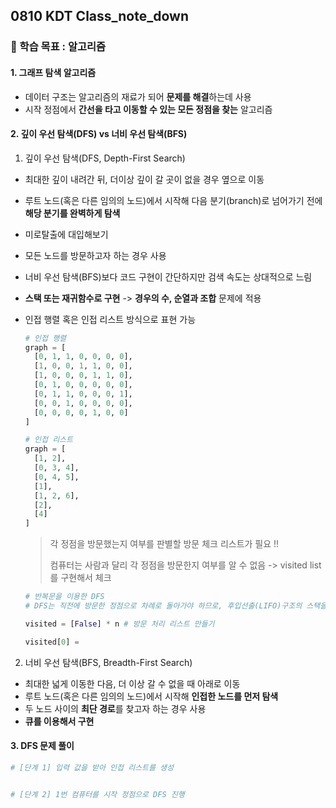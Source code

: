 ## 0810 KDT Class_note_down

### 🎯 학습 목표 : 알고리즘

#### 1. 그래프 탐색 알고리즘

- 데이터 구조는 알고리즘의 재료가 되어 **문제를 해결**하는데 사용
- 시작 정점에서 **간선을 타고 이동할 수 있는 모든 정점을 찾는** 알고리즘

#### 2. 깊이 우선 탐색(DFS) vs 너비 우선 탐색(BFS)

1. 깊이 우선 탐색(DFS, Depth-First Search)

- 최대한 깊이 내려간 뒤, 더이상 깊이 갈 곳이 없을 경우 옆으로 이동

- 루트 노드(혹은 다른 임의의 노드)에서 시작해 다음 분기(branch)로 넘어가기 전에 **해당 분기를 완벽하게 탐색**

- 미로탈출에 대입해보기

- 모든 노드를 방문하고자 하는 경우 사용

- 너비 우선 탐색(BFS)보다 코드 구현이 간단하지만 검색 속도는 상대적으로 느림

- **스택 또는 재귀함수로 구현** -> **경우의 수, 순열과 조합** 문제에 적용

- 인접 행렬 혹은 인접 리스트 방식으로 표현 가능

  ```python
  # 인접 행렬
  graph = [
    [0, 1, 1, 0, 0, 0, 0],
    [1, 0, 0, 1, 1, 0, 0],
    [1, 0, 0, 0, 1, 1, 0],
    [0, 1, 0, 0, 0, 0, 0],
    [0, 1, 1, 0, 0, 0, 1],
    [0, 0, 1, 0, 0, 0, 0],
    [0, 0, 0, 0, 1, 0, 0]
  ]
  
  # 인접 리스트
  graph = [
    [1, 2],
    [0, 3, 4],
    [0, 4, 5],
    [1],
    [1, 2, 6],
    [2],
    [4]
  ]
  ```

  > 각 정점을 방문했는지 여부를 판별할 방문 체크 리스트가 필요 !!
  >
  > 컴퓨터는 사람과 달리 각 정점을 방문한지 여부를 알 수 없음 -> visited list를 구현해서 체크

  ```python
  # 반복문을 이용한 DFS
  # DFS는 직전에 방문한 정점으로 차례로 돌아가야 하므로, 후입선출(LIFO)구조의 스택을 사용
  
  visited = [False] * n # 방문 처리 리스트 만들기
  
  visited[0] = 
  ```

  

2. 너비 우선 탐색(BFS, Breadth-First Search)

- 최대한 넓게 이동한 다음, 더 이상 갈 수 없을 때 아래로 이동
- 루트 노드(혹은 다른 임의의 노드)에서 시작해 **인접한 노드를 먼저 탐색**
- 두 노드 사이의 **최단 경로**를 찾고자 하는 경우 사용
- **큐를 이용해서 구현**



#### 3. DFS 문제 풀이

```python
# [단계 1] 입력 값을 받아 인접 리스트를 생성


# [단계 2] 1번 컴퓨터를 시작 정점으로 DFS 진행
```





